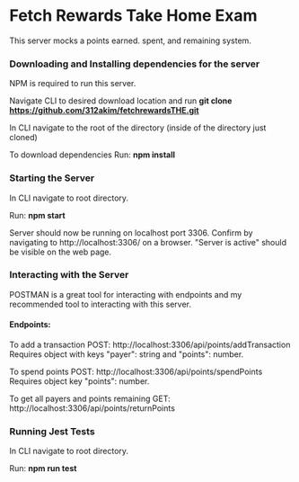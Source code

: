 # Fetch Rewards Take Home Exam
This server mocks a points earned. spent, and remaining system.

### Downloading and Installing dependencies for the server
NPM is required to run this server.

Navigate CLI to desired download location and run
**git clone https://github.com/312akim/fetchrewardsTHE.git**

In CLI navigate to the root of the directory (inside of the directory just cloned)

To download dependencies
Run:
**npm install**

### Starting the Server
In CLI navigate to root directory.

Run:
**npm start**

Server should now be running on localhost port 3306.
Confirm by navigating to http://localhost:3306/ on a browser.
"Server is active" should be visible on the web page.

### Interacting with the Server
POSTMAN is a great tool for interacting with endpoints and my recommended tool to interacting with this server.

#### Endpoints:
To add a transaction
POST: http://localhost:3306/api/points/addTransaction
Requires object with keys "payer": string and "points": number.

To spend points
POST: http://localhost:3306/api/points/spendPoints
Requires object key "points": number.

To get all payers and points remaining
GET: http://localhost:3306/api/points/returnPoints


### Running Jest Tests
In CLI navigate to root directory.

Run:
**npm run test**